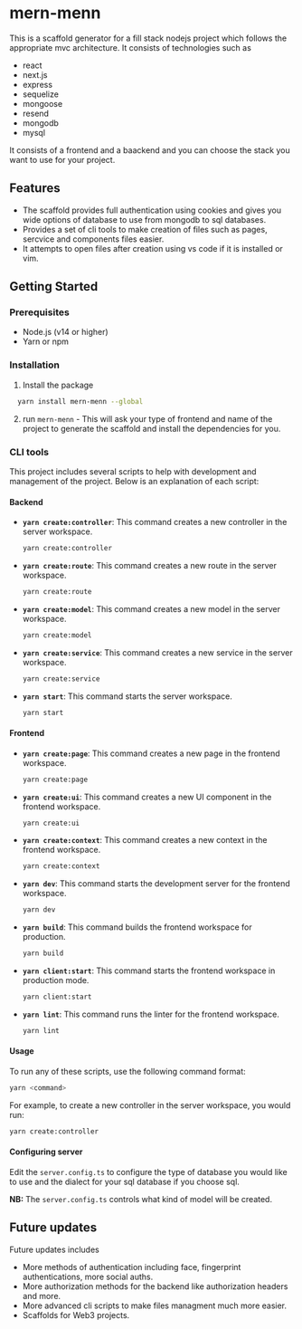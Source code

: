 # mern-menn
This is a scaffold generator for a fill stack nodejs project which follows the appropriate mvc architecture. It consists of technologies such as 
- react
- next.js
- express
- sequelize
- mongoose
- resend
- mongodb
- mysql

It consists of a frontend and a baackend and you can choose the stack you want to use for your project.

## Features

- The scaffold provides full authentication using cookies and gives you wide options of database to use from mongodb to sql databases.
- Provides a set of cli tools to make creation of files such as pages, sercvice and components files easier.
- It attempts to open files after creation using vs code if it is installed or vim. 

## Getting Started

### Prerequisites

- Node.js (v14 or higher)
- Yarn or npm

### Installation
1. Install the package
  ```sh
    yarn install mern-menn --global
  ```
2. run `mern-menn` - This will ask your type of frontend and name of the project to generate the scaffold and install the dependencies for you.

### CLI tools

This project includes several scripts to help with development and management of the project. Below is an explanation of each script:

#### Backend

- **`yarn create:controller`**: This command creates a new controller in the server workspace.
    ```sh
    yarn create:controller
    ```

- **`yarn create:route`**: This command creates a new route in the server workspace.
    ```sh
    yarn create:route
    ```

- **`yarn create:model`**: This command creates a new model in the server workspace.
    ```sh
    yarn create:model
    ```

- **`yarn create:service`**: This command creates a new service in the server workspace.
    ```sh
    yarn create:service
    ```

- **`yarn start`**: This command starts the server workspace.
    ```sh
    yarn start
    ```

#### Frontend

- **`yarn create:page`**: This command creates a new page in the frontend workspace.
    ```sh
    yarn create:page
    ```

- **`yarn create:ui`**: This command creates a new UI component in the frontend workspace.
    ```sh
    yarn create:ui
    ```

- **`yarn create:context`**: This command creates a new context in the frontend workspace.
    ```sh
    yarn create:context
    ```

- **`yarn dev`**: This command starts the development server for the frontend workspace.
    ```sh
    yarn dev
    ```

- **`yarn build`**: This command builds the frontend workspace for production.
    ```sh
    yarn build
    ```

- **`yarn client:start`**: This command starts the frontend workspace in production mode.
    ```sh
    yarn client:start
    ```

- **`yarn lint`**: This command runs the linter for the frontend workspace.
    ```sh
    yarn lint
    ```

#### Usage

To run any of these scripts, use the following command format:
```sh
yarn <command>
```
For example, to create a new controller in the server workspace, you would run:

```sh
yarn create:controller
```

#### Configuring server
Edit the `server.config.ts` to configure the type of database you would like to use and the dialect for your sql database if you choose sql.

**NB:** The `server.config.ts` controls what kind of model will be created.

## Future updates
Future updates includes
- More methods of authentication including face, fingerprint authentications, more social auths.
- More authorization methods for the backend like authorization headers and more.
- More advanced cli scripts to make files managment much more easier.
- Scaffolds for Web3 projects.

